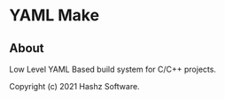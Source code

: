 # YAML Make

## About
Low Level YAML Based build system for C/C++ projects.

Copyright (c) 2021 Hashz Software.
